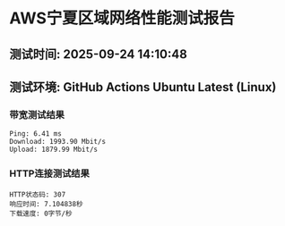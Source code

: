 # AWS宁夏区域网络性能测试报告
## 测试时间: 2025-09-24 14:10:48
## 测试环境: GitHub Actions Ubuntu Latest (Linux)

### 带宽测试结果
```
Ping: 6.41 ms
Download: 1993.90 Mbit/s
Upload: 1879.99 Mbit/s
```

### HTTP连接测试结果
```
HTTP状态码: 307
响应时间: 7.104838秒
下载速度: 0字节/秒
```


